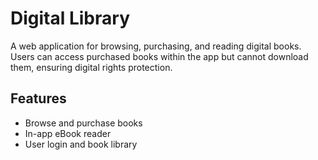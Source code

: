 ﻿# Digital Library

A web application for browsing, purchasing, and reading digital books. Users can access purchased books within the app but cannot download them, ensuring digital rights protection.

## Features
- Browse and purchase books
- In-app eBook reader
- User login and book library
